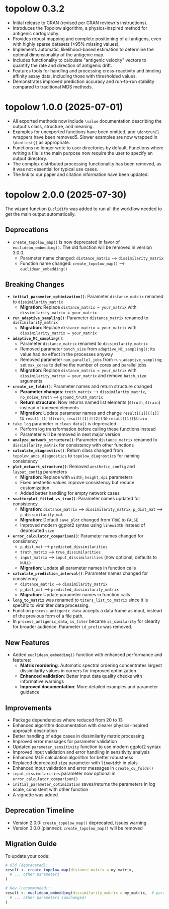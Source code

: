 # topolow 0.3.2

*  Initial release to CRAN (revised per CRAN reviewr's instructions).
*  Introduces the Topolow algorithm, a physics-inspired method for antigenic cartography.
*  Provides robust mapping and complete positioning of all antigens, even with highly sparse datasets (>95% missing values).
*  Implements automatic, likelihood-based estimation to determine the optimal dimensionality of the antigenic map.
*  Includes functionality to calculate "antigenic velocity" vectors to quantify the rate and direction of antigenic drift.
*  Features tools for handling and processing cross-reactivity and binding affinity assay data, including those with thresholded values.
*  Demonstrates improved prediction accuracy and run-to-run stability compared to traditional MDS methods.

# topolow 1.0.0 (2025-07-01)

* All exported methods now include `\value` documentation describing the output's class, structure, and meaning.
* Examples for unexported functions have been omitted, and `\dontrun{}` wrappers have been removed5. Slower examples are now wrapped in `\donttest{}` as appropriate.
* Functions no longer write to user directories by default. Functions where writing a file is the main purpose now require the user to specify an output directory.
* The complex distributed processing functionality has been removed, as it was not essential for typical use cases.
* The link to our paper and citation information have been updated.


# topolow 2.0.0 (2025-07-30)

The wizard function `Euclidify` was added to run all the workflow needed to get the main output automatically. 

## Deprecations

* `create_topolow_map()` is now deprecated in favor of `euclidean_embedding()`. The old function will be removed in version 3.0.0.
  - Parameter name changed: `distance_matrix` --> `dissimilarity_matrix`  
  - Function name changed: `create_topolow_map()` --> `euclidean_embedding()`

## Breaking Changes

* **`initial_parameter_optimization()`**: Parameter `distance_matrix` renamed to `dissimilarity_matrix` 
  - **Migration**: Replace `distance_matrix = your_matrix` with `dissimilarity_matrix = your_matrix`
* **`run_adaptive_sampling()`**: Parameter `distance_matrix` renamed to `dissimilarity_matrix`
  - **Migration**: Replace `distance_matrix = your_matrix` with `dissimilarity_matrix = your_matrix`
* **`adaptive_MC_sampling()`**: 
  - Parameter `distance_matrix` renamed to `dissimilarity_matrix` 
  - Removed parameter `batch_size` from `adaptive_MC_sampling()`; its value had no effect in the processes anyway
  - Removed parameter `num_parallel_jobs` from `run_adaptive_sampling`; set `max_cores` to define the number of cores and parallel jobs
  - **Migration**: Replace `distance_matrix = your_matrix` with `dissimilarity_matrix = your_matrix` and remove `batch_size` arguments
* **`create_cv_folds()`**: Parameter names and return structure changed
  - **Parameter changes**: `truth_matrix` --> `dissimilarity_matrix`, `no_noise_truth` --> `ground_truth_matrix`
  - **Return structure**: Now returns named list elements (`$truth`, `$train`) instead of indexed elements
  - **Migration**: Update parameter names and change `result[[1]][[1]]` to `result[[1]]$truth`, `result[[1]][[2]]` to `result[[1]]$train`
* `take_log` parameter in `clean_data()` is deprecated
  - Perform log transformation before calling these functions instead
  - Parameter will be removed in next major version
* **`analyze_network_structure()`**: Parameter `distance_matrix` renamed to `dissimilarity_matrix` for consistency with other functions
* **`calculate_diagnostics()`**: Return class changed from `topolow_amcs_diagnostics` to `topolow_diagnostics` for naming consistency
* **`plot_network_structure()`**: Removed `aesthetic_config` and `layout_config` parameters
  - **Migration**: Replace with `width`, `height`, `dpi` parameters
  - Fixed aesthetic values improve consistency but reduce customization
  - Added better handling for empty network cases
* **`scatterplot_fitted_vs_true()`**: Parameter names updated for consistency
  - **Migration**: `distance_matrix` --> `dissimilarity_matrix`, `p_dist_mat` --> `p_dissimilarity_mat`
  - **Migration**: Default `save_plot` changed from `TRUE` to `FALSE`
  - Improved modern ggplot2 syntax using `linewidth` instead of deprecated `size`
* **`error_calculator_comparison()`**: Parameter names changed for consistency
  - `p_dist_mat` --> `predicted_dissimilarities`
  - `truth_matrix` --> `true_dissimilarities` 
  - `input_matrix` --> `input_dissimilarities` (now optional, defaults to `NULL`)
  - **Migration**: Update all parameter names in function calls
* **`calculate_prediction_interval()`**: Parameter names changed for consistency  
  - `distance_matrix` --> `dissimilarity_matrix`
  - `p_dist_mat` --> `predicted_dissimilarity_matrix`
  - **Migration**: Update parameter names in function calls
* **`long_to_matrix`** was renamed to `titers_list_to_matrix` since it is specific to viral titer data processing.
* Function `process_antigenic_data` accepts a data frame as input, instead of the previous form of a file path.
* In `process_antigenic_data`, `is_titer` became `is_similarity` for clearity for broader audience. Parameter `id_prefix` was removed.

## New Features

* Added `euclidean_embedding()` function with enhanced performance and features:
  - **Matrix reordering**: Automatic spectral ordering concentrates largest dissimilarity values in corners for improved optimization
  - **Enhanced validation**: Better input data quality checks with informative warnings
  - **Improved documentation**: More detailed examples and parameter guidance

## Improvements

* Package dependencies where reduced from 20 to 13
* Enhanced algorithm documentation with clearer physics-inspired approach description
* Better handling of edge cases in dissimilarity matrix processing
* Improved error messages for parameter validation
* Updated `parameter_sensitivity` function to use modern ggplot2 syntax
* Improved input validation and error handling in sensitivity analysis
* Enhanced MLE calculation algorithm for better robustness
* Replaced deprecated `size` parameter with `linewidth` in plots
* Enhanced input validation and error messages in `create_cv_folds()`
* `input_dissimilarities` parameter now optional in `error_calculator_comparison()`
* `initial_parameter_optimization` saves/returns the parameters in log scale, consistent with other function
* A vignette was added

## Deprecation Timeline

* Version 2.0.0: `create_topolow_map()` deprecated, issues warning
* Version 3.0.0 (planned): `create_topolow_map()` will be removed

## Migration Guide

To update your code:

```r
# Old (deprecated):
result <- create_topolow_map(distance_matrix = my_matrix, 
  # ... other parameters
)

# New (recommended):
result <- euclidean_embedding(dissimilarity_matrix = my_matrix,  # parameter name changed
  # ... other parameters (unchanged)
)
